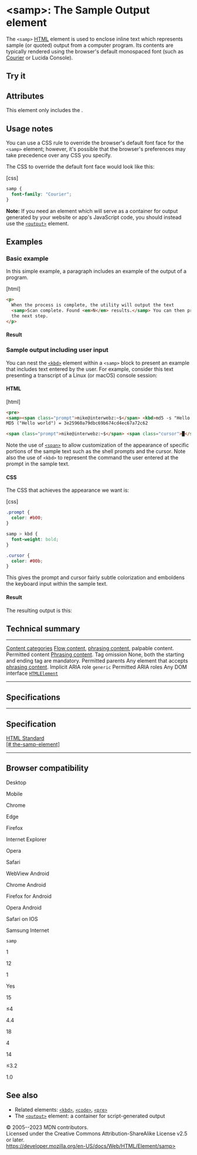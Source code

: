 \<samp\>: The Sample Output element
===================================

The `<samp>` [HTML](../index) element is used to enclose inline text
which represents sample (or quoted) output from a computer program. Its
contents are typically rendered using the browser\'s default monospaced
font (such as
[Courier](https://en.wikipedia.org/wiki/Courier_(typeface)) or Lucida
Console).

Try it
------

Attributes
----------

This element only includes the [](_Resources/Markup%20And%20Styling/html/global_attributes/index.md).

Usage notes
-----------

You can use a CSS rule to override the browser\'s default font face for
the `<samp>` element; however, it\'s possible that the browser\'s
preferences may take precedence over any CSS you specify.

The CSS to override the default font face would look like this:

[css]

```css
samp {
  font-family: "Courier";
}

```

**Note:** If you need an element which will serve as a container for
output generated by your website or app\'s JavaScript code, you should
instead use the [`<output>`](output) element.

Examples
--------

### Basic example

In this simple example, a paragraph includes an example of the output of
a program.

[html]

```html
<p>
  When the process is complete, the utility will output the text
  <samp>Scan complete. Found <em>N</em> results.</samp> You can then proceed to
  the next step.
</p>
```

#### Result

### Sample output including user input

You can nest the [`<kbd>`](kbd) element within a `<samp>` block to
present an example that includes text entered by the user. For example,
consider this text presenting a transcript of a Linux (or macOS) console
session:

#### HTML

[html]

```html
<pre>
<samp><span class="prompt">mike@interwebz:~$</span> <kbd>md5 -s "Hello world"</kbd>
MD5 ("Hello world") = 3e25960a79dbc69b674cd4ec67a72c62

<span class="prompt">mike@interwebz:~$</span> <span class="cursor">█</span></samp></pre>
```

Note the use of [`<span>`](span) to allow customization of the
appearance of specific portions of the sample text such as the shell
prompts and the cursor. Note also the use of `<kbd>` to represent the
command the user entered at the prompt in the sample text.

#### CSS

The CSS that achieves the appearance we want is:

[css]

```css
.prompt {
  color: #b00;
}

samp > kbd {
  font-weight: bold;
}

.cursor {
  color: #00b;
}

```

This gives the prompt and cursor fairly subtle colorization and
emboldens the keyboard input within the sample text.

#### Result

The resulting output is this:

Technical summary
-----------------

  --------------------------------------------- -----------------------------------------------------------------------------------------------------------------------------------
  [Content categories](../content_categories)   [Flow content](../content_categories#flow_content), [phrasing content](../content_categories#phrasing_content), palpable content.
  Permitted content                             [Phrasing content](../content_categories#phrasing_content).
  Tag omission                                  None, both the starting and ending tag are mandatory.
  Permitted parents                             Any element that accepts [phrasing content](../content_categories#phrasing_content).
  Implicit ARIA role                            `generic`
  Permitted ARIA roles                          Any
  DOM interface                                 [`HTMLElement`](https://developer.mozilla.org/en-US/docs/Web/API/HTMLElement)
  --------------------------------------------- -----------------------------------------------------------------------------------------------------------------------------------

Specifications
--------------

  ---------------------------------------------------------------------------------------------------------------

Specification
  ---------------------------------------------------------------------------------------------------------------

  [HTML Standard\
  [\#
  the-samp-element]](https://html.spec.whatwg.org/multipage/text-level-semantics.html#the-samp-element)

  ---------------------------------------------------------------------------------------------------------------

Browser compatibility
---------------------

Desktop

Mobile

Chrome

Edge

Firefox

Internet Explorer

Opera

Safari

WebView Android

Chrome Android

Firefox for Android

Opera Android

Safari on IOS

Samsung Internet

`samp`

1

12

1

Yes

15

≤4

4.4

18

4

14

≤3.2

1.0

See also
--------

- Related elements: [`<kbd>`](kbd), [`<code>`](code), [`<pre>`](pre)
- The [`<output>`](output) element: a container for script-generated
    output

© 2005--2023 MDN contributors.\
Licensed under the Creative Commons Attribution-ShareAlike License v2.5
or later.\
https://developer.mozilla.org/en-US/docs/Web/HTML/Element/samp>

